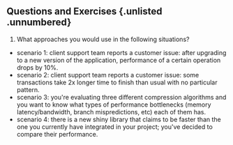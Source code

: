 ## Questions and Exercises {.unlisted .unnumbered}

1. What approaches you would use in the following situations?
- scenario 1: client support team reports a customer issue: after upgrading to a new version of the application, performance of a certain operation drops by 10%.
- scenario 2: client support team reports a customer issue: some transactions take 2x longer time to finish than usual with no particular pattern.
- scenario 3: you're evaluating three different compression algorithms and you want to know what types of performance bottlenecks (memory latency/bandwidth, branch mispredictions, etc) each of them has.
- scenario 4: there is a new shiny library that claims to be faster than the one you currently have integrated in your project; you've decided to compare their performance.
